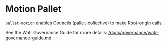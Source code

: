# Motion Pallet

`pallet-motion` enables Councils (pallet-collective) to make Root-origin calls.

See the Watr Governance Guide for more details: [/docs/governance/watr-governance-guide.md](../../docs/governance/watr-governance-guide.md)